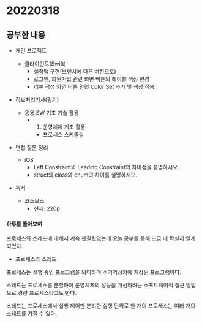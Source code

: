 # 20220318

## 공부한 내용
+ 개인 프로젝트
  - 클라이언트(Swift)
    * 설정탭 구현(브랜치에 다른 버전으로)
    * 로그인, 회원가입 관련 화면 버튼의 레이블 색상 변경
    * 리뷰 작성 화면 버튼 관련 Color Set 추가 및 색상 적용

+ 정보처리기사(필기)
    * 응용 SW 기초 기술 활용
      + 1. 운영체제 기초 활용
        - 프로세스 스케줄링

+ 면접 질문 정리
  - iOS
    * Left Constraint와 Leading Constraint의 차이점을 설명하시오.
    * struct와 class와 enum의 차이를 설명하시오.
        
+ 독서
  - 코스모스
    * 현재: 220p

#### 하루를 돌아보며
프로세스와 스레드에 대해서 계속 헷갈렸었는데 오늘 공부를 통해 조금 더 확실히 알게되었다.

* 프로세스와 스레드

프로세스는 실행 중인 프로그램을 의미하며 주기억장치에 저장된 프로그램이다.

스레드는 프로세스를 분할하여 운영체제의 성능을 개선하려는 소프트웨어적 접근 방법으로 경량 프로세스라고도 한다.

스레드는 프로세스에서 실행 제어만 분리한 실행 단위로 한 개의 프로세스는 여러 개의 스레드를 가질 수 있다.


